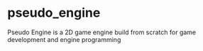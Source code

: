 # pseudo_engine
Pseudo Engine is a 2D game engine build from scratch for game development and engine programming
